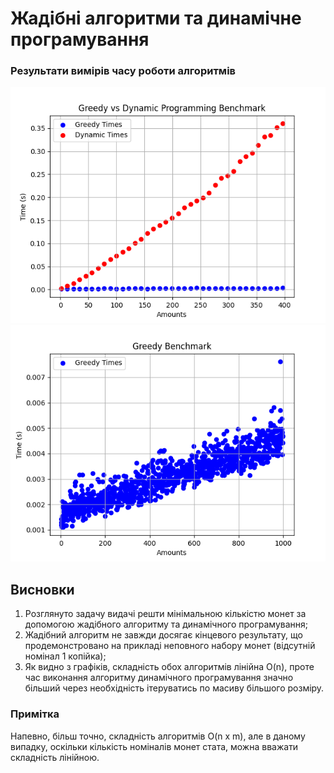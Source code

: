 # Жадібні алгоритми та динамічне програмування

### Результати вимірів часу роботи алгоритмів

![](greedy_vs_dynamic_plot.png) ![](greedy_plot.png)

## Висновки

1. Розглянуто задачу видачі решти мінімальною кількістю монет за допомогою жадібного алгоритму та динамічного програмування;
2. Жадібний алгоритм не завжди досягає кінцевого результату, що продемонстровано на прикладі неповного набору монет (відсутній номінал 1 копійка);
3. Як видно з графіків, складність обох алгоритмів лінійна O(n), проте час виконання алгоритму динамічного програмування значно більший через необхідність ітеруватись по масиву більшого розміру.

### Примітка

Напевно, більш точно, складність алгоритмів O(n x m), але в даному випадку, оскільки кількість номіналів монет стата,
можна вважати складність лінійною.
